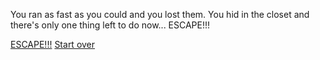 You ran as fast as you could and you lost them. You hid in the closet and there's only one thing left to do now... ESCAPE!!!

[ESCAPE!!!](trapped-in-a-room.md)
[Start over](../README.md)